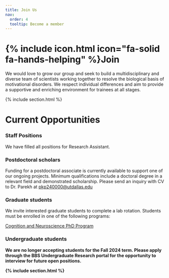 ```yaml
---
title: Join Us
nav:
  order: 4
  tooltip: Become a member
---
```


# {% include icon.html icon="fa-solid fa-hands-helping" %}Join

We would love to grow our group and seek to build a multidisciplinary and diverse team of scientists working together to resolve the biological basis of motivational disorders. We respect individual differences and aim to provide a supportive and enriching environment for trainees at all stages. 

{% include section.html %}

# Current Opportunities

### Staff Positions

We have filled all positions for Research Assistant.  
<!-- We are looking to fill 1-2 open positions for the role of <ins>Research Technician I</ins>. This is a great opportunity for hands-on, full-time laboratory-based research experience. Please send an inquiry with CV or resume attached to Dr. Parekh at [pkp240000@utdallas.edu](mailto:pkp240000@utdallas.edu) <br>

Applicants should be collaborative, highly organized, motivated to learn quickly and have excellent communication skills. Candidates interested in further pursuing graduate or medical education with a research focus are especially encouraged to apply and will receive tailored mentoring. <br> 

<ins>Qualifications</ins> 

Required: 
-	A Bachelor’s degree with a major or minor (or relevant coursework) in Neuroscience, Neurobiology, Cognitive Science, Biological Psychology, Bioengineering, Computational Biology or a related field and some exposure to research in the respective area. 
-	Proficiency with notebook keeping, and the proper use of basic laboratory equipment such as pipettes, graduated cylinders and balances. 
-	Time management skills and the ability to perform multiple tasks daily and plan ahead to accommodate long-term experiments involving live animals. The welfare of research animals must be prioritized. 
-	An interest in the research questions being investigated and in contributing to experimental design, data collection and analysis and manuscript preparation. 
-	Commitment to a 12-month term with the option to extend to 24 months.  

Preferred: 
-	Experience with mouse handling or husbandry and familiarity with behavioral assays and common techniques such as administration of compounds via injection.
-	Willingness to perform survival and terminal procedures as needed. 
-	Basic experience with MATLAB and/or Python or willingness to learn how to implement existing scripts and pipelines to analyze behavioral and neural data. 
-	Knowledge of basic statistics for data analysis and ability to think analytically. 
-	Exposure to techniques in mouse brain tissue processing for histological assessment or extraction of fresh brain tissue for molecular assays.-->

### Postdoctoral scholars
Funding for a postdoctoral associate is currently available to support one of our ongoing projects. Minimum qualifications include a doctoral degree in a relevant field and demonstrated scholarship. Please send an inquiry with CV to Dr. Parekh at [pkp240000@utdallas.edu](mailto:pkp240000@utdallas.edu) <br> 

### Graduate students
We invite interested graduate students to complete a lab rotation. Students must be enrolled in one of the following programs: 

[Cognition and Neuroscience PhD Program](https://bbs.utdallas.edu/departments/neuroscience/graduate-programs/cognition-and-neuroscience-phd/) <br>


### Undergraduate students 

<b>We are no longer accepting students for the Fall 2024 term. Please apply through the BBS Undergraduate Research portal for the opportunity to interview for future open positions.<b>  


{% include section.html %}

